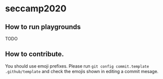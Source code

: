 # seccamp2020

## How to run playgrounds

TODO

## How to contribute.

You should use emoji prefixes. Please run `git config commit.template .github/template` and check the emojis shown in editing a commit mesage.